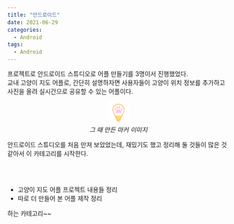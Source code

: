 ```yaml
---
title: "안드로이드"
date: 2021-06-29
categories:
  - Android
tags:
  - Android
---
```


프로젝트로 안드로이드 스튜디오로 어플 만들기를 3명이서 진행했었다.  
교내 고양이 지도 어플로, 간단히 설명하자면 사용자들이 고양이 위치 정보를 추가하고 사진을 올려 실시간으로 공유할 수 있는 어플이다.  
<center><img src="/img/cheese.png" width="10%" height="10%"></center>
<center><I>그 때 만든 마커 이미지</I></center>

안드로이드 스튜디오를 처음 만져 보았었는데, 재밌기도 했고 정리해 둘 것들이 많은 것 같아서 이 카테고리를 시작한다.

<br></br>
- 고양이 지도 어플 프로젝트 내용들 정리
- 따로 더 만들어 본 어플 제작 정리

하는 카테고리~~